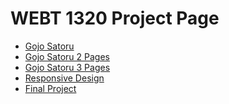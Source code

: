 # WEBT 1320 Project Page

<ul>
<li><a href="intro_to_html/index.html" target="_blank">Gojo Satoru</a></li>
<li><a href="html5_intro_css/index.html" target="_blank">Gojo Satoru 2 Pages</a></li>
<li><a href="advanced_css/index.html" target="_blank">Gojo Satoru 3 Pages</a></li>
<li><a href="responsive/index.html" target="_blank">Responsive Design</a></li>
<li><a href="final/index.html" target="_blank">Final Project</a></li>
</ul>